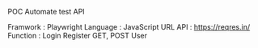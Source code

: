POC Automate test API

Framwork : Playwright
Language : JavaScript
URL API : https://reqres.in/ 
Function : 
Login 
Register
GET, POST User
